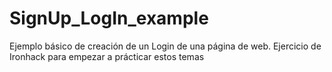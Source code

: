 # SignUp_LogIn_example

Ejemplo básico de creación de un Login de una página de web. Ejercicio de Ironhack para empezar a prácticar estos temas
